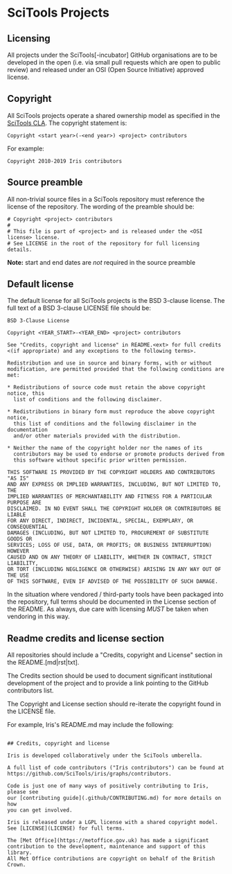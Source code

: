 # SciTools Projects

## Licensing

All projects under the SciTools[-incubator] GitHub organisations are to be
developed in the open (i.e. via small pull requests which are open to
public review) and released under an OSI (Open Source Initiative) approved
license.


## Copyright

All SciTools projects operate a shared ownership model as specified
in the [SciTools CLA](https://scitools.org.uk/cla/v4).
The copyright statement is:

```
Copyright <start year>(-<end year>) <project> contributors
```

For example:

```
Copyright 2010-2019 Iris contributors
```


## Source preamble

All non-trivial source files in a SciTools repository must reference the
license of the repository. The wording of the preamble should be:

```
# Copyright <project> contributors
#
# This file is part of <project> and is released under the <OSI license> license.
# See LICENSE in the root of the repository for full licensing details.
```

**Note:** start and end dates are *not* required in the source preamble


## Default license

The default license for all SciTools projects is the BSD 3-clause license. 
The full text of a BSD 3-clause LICENSE file should be:

```
BSD 3-Clause License

Copyright <YEAR_START>-<YEAR_END> <project> contributors

See "Credits, copyright and license" in README.<ext> for full credits
<(if appropriate) and any exceptions to the following terms>.

Redistribution and use in source and binary forms, with or without
modification, are permitted provided that the following conditions are met:

* Redistributions of source code must retain the above copyright notice, this
  list of conditions and the following disclaimer.

* Redistributions in binary form must reproduce the above copyright notice,
  this list of conditions and the following disclaimer in the documentation
  and/or other materials provided with the distribution.

* Neither the name of the copyright holder nor the names of its
  contributors may be used to endorse or promote products derived from
  this software without specific prior written permission.

THIS SOFTWARE IS PROVIDED BY THE COPYRIGHT HOLDERS AND CONTRIBUTORS "AS IS"
AND ANY EXPRESS OR IMPLIED WARRANTIES, INCLUDING, BUT NOT LIMITED TO, THE
IMPLIED WARRANTIES OF MERCHANTABILITY AND FITNESS FOR A PARTICULAR PURPOSE ARE
DISCLAIMED. IN NO EVENT SHALL THE COPYRIGHT HOLDER OR CONTRIBUTORS BE LIABLE
FOR ANY DIRECT, INDIRECT, INCIDENTAL, SPECIAL, EXEMPLARY, OR CONSEQUENTIAL
DAMAGES (INCLUDING, BUT NOT LIMITED TO, PROCUREMENT OF SUBSTITUTE GOODS OR
SERVICES; LOSS OF USE, DATA, OR PROFITS; OR BUSINESS INTERRUPTION) HOWEVER
CAUSED AND ON ANY THEORY OF LIABILITY, WHETHER IN CONTRACT, STRICT LIABILITY,
OR TORT (INCLUDING NEGLIGENCE OR OTHERWISE) ARISING IN ANY WAY OUT OF THE USE
OF THIS SOFTWARE, EVEN IF ADVISED OF THE POSSIBILITY OF SUCH DAMAGE.
```


In the situation where vendored / third-party tools have been packaged
into the repository, full terms should be documented in the License section of
the README.
As always, due care with licensing *MUST* be taken when vendoring in this way.


## Readme credits and license section

All repositories should include a "Credits, copyright and License"
section in the README.[md|rst|txt].

The Credits section should be used to document significant institutional
development of the project and to provide a link
pointing to the GitHub contributors list.

The Copyright and License section should re-iterate the copyright found
in the LICENSE file.

For example, Iris's README.md may include the following:

```

## Credits, copyright and license

Iris is developed collaboratively under the SciTools umberella.

A full list of code contributors ("Iris contributors") can be found at
https://github.com/SciTools/iris/graphs/contributors.

Code is just one of many ways of positively contributing to Iris, please see
our [contributing guide](.github/CONTRIBUTING.md) for more details on how
you can get involved.

Iris is released under a LGPL license with a shared copyright model.
See [LICENSE](LICENSE) for full terms.

The [Met Office](https://metoffice.gov.uk) has made a significant
contribution to the development, maintenance and support of this library.
All Met Office contributions are copyright on behalf of the British Crown.

```

